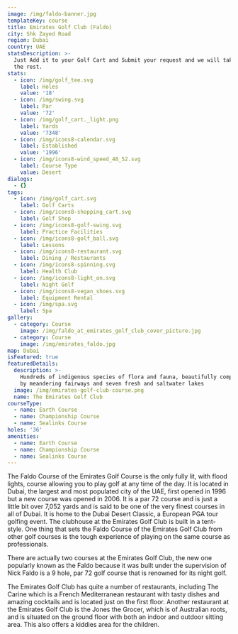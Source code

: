 ```yaml
---
image: /img/faldo-banner.jpg
templateKey: course
title: Emirates Golf Club (Faldo)
city: Shk Zayed Road
region: Dubai
country: UAE
statsDescription: >-
  Just Add it to your Golf Cart and Submit your request and we will take care of
  the rest.
stats:
  - icon: /img/golf_tee.svg
    label: Holes
    value: '18'
  - icon: /img/swing.svg
    label: Par
    value: '72'
  - icon: /img/golf_cart._light.png
    label: Yards
    value: '7348'
  - icon: /img/icons8-calendar.svg
    label: Established
    value: '1996'
  - icon: /img/icons8-wind_speed_48_52.svg
    label: Course Type
    value: Desert
dialogs:
  - {}
tags:
  - icon: /img/golf_cart.svg
    label: Golf Carts
  - icon: /img/icons8-shopping_cart.svg
    label: Golf Shop
  - icon: /img/icons8-golf-swing.svg
    label: Practice Facilities
  - icon: /img/icons8-golf_ball.svg
    label: Lessons
  - icon: /img/icons8-restaurant.svg
    label: Dining / Restaurants    
  - icon: /img/icons8-spinning.svg
    label: Health Club
  - icon: /img/icons8-light_on.svg
    label: Night Golf
  - icon: /img/icons8-vegan_shoes.svg
    label: Equipment Rental
  - icon: /img/spa.svg
    label: Spa
gallery:
  - category: Course
    image: /img/faldo_at_emirates_golf_club_cover_picture.jpg
  - category: Course
    image: /img/emirates_faldo.jpg
map: Dubai
isFeatured: true
featuredDetails:
  description: >-
    Hundreds of indigenous species of flora and fauna, beautifully complemented
    by meandering fairways and seven fresh and saltwater lakes
  image: /img/emirates-golf-club-course.png
  name: The Emirates Golf Club
courseType:
  - name: Earth Course
  - name: Championship Course
  - name: Sealinks Course
holes: '36'
amenities:
  - name: Earth Course
  - name: Championship Course
  - name: Sealinks Course
---
```

The Faldo Course of the Emirates Golf Course is the only fully lit, with flood lights, course allowing you to play golf at any time of the day. It is located in Dubai, the largest and most populated city of the UAE, first opened in 1996 but a new course was opened in 2006. It is a par 72 course and is just a little bit over 7,052 yards and is said to be one of the very finest courses in all of Dubai. It is home to the Dubai Desert Classic, a European PGA tour golfing event. The clubhouse at the Emirates Golf Club is built in a tent-style. One thing that sets the Faldo Course of the Emirates Golf Club from other golf courses is the tough experience of playing on the same course as professionals.

There are actually two courses at the Emirates Golf Club, the new one popularly known as the Faldo because it was built under the supervision of Nick Faldo is a 9 hole, par 72 golf course that is renowned for its night golf.

The Emirates Golf Club has quite a number of restaurants, including The Carine which is a French Mediterranean restaurant with tasty dishes and amazing cocktails and is located just on the first floor. Another restaurant at the Emirates Golf Club is the Jones the Grocer, which is of Australian roots, and is situated on the ground floor with both an indoor and outdoor sitting area. This also offers a kiddies area for the children.
